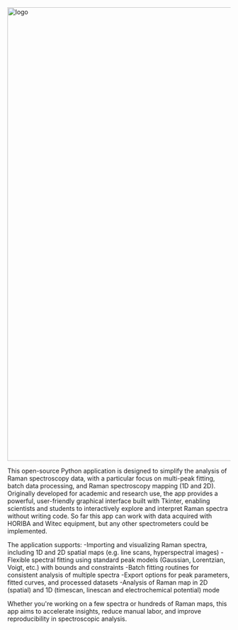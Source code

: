 <img width="1024" height="1024" alt="logo" src="https://github.com/user-attachments/assets/3ee07d58-e634-4d2f-b433-db2525b6d287" />

This open-source Python application is designed to simplify the analysis of Raman spectroscopy data, with a particular focus on multi-peak fitting, batch data processing, and Raman spectroscopy mapping (1D and 2D). Originally developed for academic and research use, the app provides a powerful, user-friendly graphical interface built with Tkinter, enabling scientists and students to interactively explore and interpret Raman spectra without writing code. So far this app can work with data acquired with HORIBA and Witec equipment, but any other spectrometers could be implemented.

The application supports:
-Importing and visualizing Raman spectra, including 1D and 2D spatial maps (e.g. line scans, hyperspectral images)
-Flexible spectral fitting using standard peak models (Gaussian, Lorentzian, Voigt, etc.) with bounds and constraints
-Batch fitting routines for consistent analysis of multiple spectra
-Export options for peak parameters, fitted curves, and processed datasets
-Analysis of Raman map in 2D (spatial) and 1D (timescan, linescan and electrochemical potential) mode

Whether you're working on a few spectra or hundreds of Raman maps, this app aims to accelerate insights, reduce manual labor, and improve reproducibility in spectroscopic analysis.
